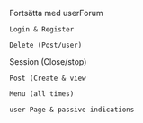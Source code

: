 

Fortsätta med userForum

    Login & Register

    Delete (Post/user)

Session (Close/stop)

    Post (Create & view

    Menu (all times)

    user Page & passive indications